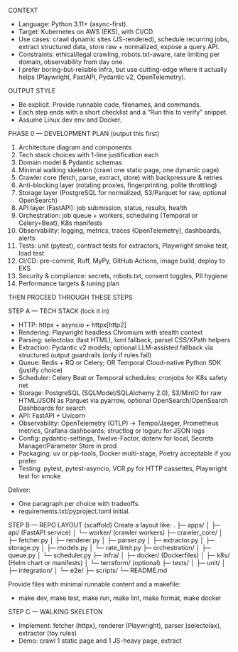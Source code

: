 CONTEXT
- Language: Python 3.11+ (async-first).
- Target: Kubernetes on AWS (EKS), with CI/CD.
- Use cases: crawl dynamic sites (JS-rendered), schedule recurring jobs, extract structured data, store raw + normalized, expose a query API.
- Constraints: ethical/legal crawling, robots.txt-aware, rate limiting per domain, observability from day one.
- I prefer boring-but-reliable infra, but use cutting-edge where it actually helps (Playwright, FastAPI, Pydantic v2, OpenTelemetry).

OUTPUT STYLE
- Be explicit. Provide runnable code, filenames, and commands.
- Each step ends with a short checklist and a “Run this to verify” snippet.
- Assume Linux dev env and Docker.

PHASE 0 — DEVELOPMENT PLAN (output this first)
1) Architecture diagram and components
2) Tech stack choices with 1-line justification each
3) Domain model & Pydantic schemas
4) Minimal walking skeleton (crawl one static page, one dynamic page)
5) Crawler core (fetch, parse, extract, store) with backpressure & retries
6) Anti-blocking layer (rotating proxies, fingerprinting, polite throttling)
7) Storage layer (PostgreSQL for normalized, S3/Parquet for raw, optional OpenSearch)
8) API layer (FastAPI): job submission, status, results, health
9) Orchestration: job queue + workers, scheduling (Temporal or Celery+Beat), K8s manifests
10) Observability: logging, metrics, traces (OpenTelemetry), dashboards, alerts
11) Tests: unit (pytest), contract tests for extractors, Playwright smoke test, load test
12) CI/CD: pre-commit, Ruff, MyPy, GitHub Actions, image build, deploy to EKS
13) Security & compliance: secrets, robots.txt, consent toggles, PII hygiene
14) Performance targets & tuning plan

THEN PROCEED THROUGH THESE STEPS

STEP A — TECH STACK (lock it in)
- HTTP: httpx + asyncio + httpx[http2]
- Rendering: Playwright headless Chromium with stealth context
- Parsing: selectolax (fast HTML), lxml fallback, parsel CSS/XPath helpers
- Extraction: Pydantic v2 models; optional LLM-assisted fallback via structured output guardrails (only if rules fail)
- Queue: Redis + RQ or Celery; OR Temporal Cloud-native Python SDK (justify choice)
- Scheduler: Celery Beat or Temporal schedules; cronjobs for K8s safety net
- Storage: PostgreSQL (SQLModel/SQLAlchemy 2.0), S3/MinIO for raw HTML/JSON as Parquet via pyarrow, optional OpenSearch/OpenSearch Dashboards for search
- API: FastAPI + Uvicorn
- Observability: OpenTelemetry (OTLP) -> Tempo/Jaeger, Prometheus metrics, Grafana dashboards; structlog or loguru for JSON logs
- Config: pydantic-settings, Twelve-Factor, dotenv for local, Secrets Manager/Parameter Store in prod
- Packaging: uv or pip-tools, Docker multi-stage, Poetry acceptable if you prefer
- Testing: pytest, pytest-asyncio, VCR.py for HTTP cassettes, Playwright test for smoke

Deliver:
- One paragraph per choice with tradeoffs.
- requirements.txt/pyproject.toml initial.

STEP B — REPO LAYOUT (scaffold)
Create a layout like:
.
├─ apps/
│  ├─ api/ (FastAPI service)
│  └─ worker/ (crawler workers)
├─ crawler_core/
│  ├─ fetcher.py
│  ├─ renderer.py
│  ├─ parser.py
│  ├─ extractor.py
│  ├─ storage.py
│  ├─ models.py
│  └─ rate_limit.py
├─ orchestration/
│  ├─ queue.py
│  └─ scheduler.py
├─ infra/
│  ├─ docker/ (Dockerfiles)
│  ├─ k8s/ (Helm chart or manifests)
│  └─ terraform/ (optional)
├─ tests/
│  ├─ unit/
│  ├─ integration/
│  └─ e2e/
├─ scripts/
└─ README.md

Provide files with minimal runnable content and a makefile:
- make dev, make test, make run, make lint, make format, make docker

STEP C — WALKING SKELETON
- Implement: fetcher (httpx), renderer (Playwright), parser (selectolax), extractor (toy rules)
- Demo: crawl 1 static page and 1 JS-heavy page, extract <title> and canonical URL, write to local SQLite (for now)
- Provide: docker-compose for local run

STEP D — CRAWLER CORE
- Add per-domain rate limiting + token bucket, async queue, retries with exponential backoff and jitter, robots.txt parser with caching
- Normalize outputs into Pydantic models; emit both raw and normalized
- Write raw responses to /data/raw as Parquet with partitioning by domain/date
- Insert normalized rows into Postgres

STEP E — ANTI-BLOCKING
- Rotating proxies (ENV-provided), session stickiness, randomized headers, Playwright stealth context, TLS JA3 mimicry via browser
- Respect robots.txt, add crawl-delay adherence, user-agent override with contact URL/email

STEP F — API
- FastAPI endpoints:
    POST /jobs                # submit crawl job (seed urls, depth, allowed_domains, render=true/false)
    GET  /jobs/{id}/status
    GET  /jobs/{id}/results   # paginated normalized data
    GET  /healthz
- Include OpenAPI, Pydantic validation, and simple API key auth

STEP G — ORCHESTRATION
- Choose Temporal or Celery. If Temporal: define workflows/activities for crawl job, retries, heartbeats.
- K8s manifests: Deployments for api and worker, HPA autoscaling on CPU + custom metrics (queue depth).
- Add a CronJob for periodic seeds.

STEP H — OBSERVABILITY
- Structured JSON logs with request_id/job_id correlation
- Prometheus metrics: request latency, success rate, bytes downloaded, queue depth, render time
- OpenTelemetry traces: fetch, render, parse spans connected across services
- Include sample Grafana dashboard JSON

STEP I — TESTS
- pytest unit tests for parsers/extractors with golden files
- integration tests: spin up Postgres, MinIO, Redis via docker-compose; run worker against fake site
- Playwright smoke test against a known JS site
- VCR.py cassettes for deterministic HTTP tests
- k6 or Locust basic load test plan

STEP J — CI/CD
- GitHub Actions: lint, type-check, test, build multi-arch Docker images, push, deploy to EKS
- Pre-commit with Ruff, Black, MyPy
- Supply .github/workflows/*.yml

STEP K — SECURITY & COMPLIANCE
- Secret management (env only locally, AWS SM in prod)
- PII scrubbing in logs
- “Do Not Crawl” allowlist/denylist and domain owner contact flow
- Configurable max pages, max depth, robots honoring

STEP L — PERFORMANCE TARGETS
- Baseline: 300 req/s static without render on t3.large worker, 10 page/s render with Playwright on c6i.xlarge, <2% error rate
- Provide tuning guide: concurrency, connection limits, render pool size

NON-NEGOTIABLES
- All code must be production-runnable with clear commands.
- Every module includes docstrings and type hints.
- Provide example config .env and sample K8s secrets (placeholders).
- Prefer simplicity over cleverness. If something is risky, say it and offer a safer fallback.

BEGIN by outputting PHASE 0 (the numbered plan). Then move to STEP A and onward.
